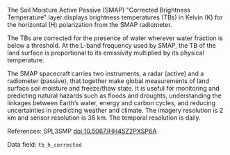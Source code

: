 The Soil Moisture Active Passive (SMAP) "Corrected Brightness Temperature" layer displays brightness temperatures (TBs) in Kelvin (K) for the horizontal (H) polarization from the SMAP radiometer.

The TBs are corrected for the presence of water wherever water fraction is below a threshold. At the L-band frequency used by SMAP, the TB of the land surface is proportional to its emissivity multiplied by its physical temperature.

The SMAP spacecraft carries two instruments, a radar (active) and a radiometer (passive), that together make global measurements of land surface soil moisture and freeze/thaw state. It is useful for monitoring and predicting natural hazards such as floods and droughts, understanding the linkages between Earth’s water, energy and carbon cycles, and reducing uncertainties in predicting weather and climate. The imagery resolution is 2 km and sensor resolution is 36 km. The temporal resolution is daily.

References: SPL3SMP [doi:10.5067/HH4SZ2PXSP6A](https://doi.org/10.5067/HH4SZ2PXSP6A)

Data field: `tb_h_corrected`
